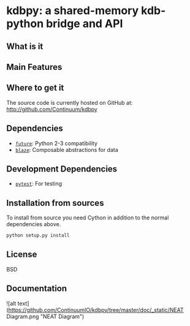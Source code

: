 # kdbpy: a shared-memory kdb-python bridge and API

## What is it


## Main Features


## Where to get it

The source code is currently hosted on GitHub at:
http://github.com/Continuum/kdbpy

## Dependencies
* [`future`](http://python-future.org): Python 2-3 compatibility
* [`blaze`](https://github.com/ContinuumIO/blaze): Composable
  abstractions for data


## Development Dependencies
* [`pytest`](http://www.pytest.org): For testing

## Installation from sources

To install from source you need Cython in addition to the normal
dependencies above.

```sh
python setup.py install
```

## License
BSD

## Documentation

![alt text](https://github.com/ContinuumIO/kdbpy/tree/master/doc/_static/NEAT Diagram.png "NEAT Diagram")
